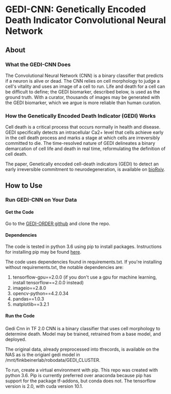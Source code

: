 # GEDI-CNN: Genetically Encoded Death Indicator Convolutional Neural Network

## About

### What the GEDI-CNN Does

The Convolutional Neural Network (CNN) is a binary classifier that predicts if a neuron is alive or dead. The CNN relies on cell morphology to judge a cell's vitality and uses an image of a cell to run. Life and death for a cell can be difficult to define; the GEDI biomarker, described below, is used as the ground truth. With a curator, thousands of images may be generated with the GEDI biomarker, which we argue is more reliable than human curation. 

### How the Genetically Encoded Death Indicator (GEDI) Works

Cell death is a critical process that occurs normally in health and disease. GEDI specifically detects an intracellular Ca2+ level that cells achieve early in the cell death process and marks a stage at which cells are irreversibly committed to die. The time-resolved nature of GEDI delineates a binary demarcation of cell life and death in real time, reformulating the definition of cell death. 

The paper, Genetically encoded cell-death indicators (GEDI) to detect an early irreversible commitment to neurodegeneration, is available on [bioRxiv](https://www.biorxiv.org/content/10.1101/726588v1).

## How to Use

### Run GEDI-CNN on Your Data

#### Get the Code
Go to the [GEDI-ORDER github](https://github.com/finkbeiner-lab/GEDI-ORDER) and clone the repo. 

#### Dependencies
The code is tested in python 3.6 using pip to install packages. Instructions for installing pip may be found [here](https://pip.pypa.io/en/stable/installing/).

The code uses dependencies found in requirements.txt. If you're installing without requirements.txt, the notable dependencies are:
1. tensorflow-gpu==2.0.0 (if you don't use a gpu for machine learning, install tensorflow==2.0.0 instead)
2. imageio==2.8.0
3. opencv-python==4.2.0.34
4. pandas==1.0.3
5. matplotlib==3.2.1

#### Run the Code



### 

Gedi Cnn in TF 2.0
CNN is a binary classifier that uses cell morphology to determine death. 
Model may be trained, retrained from a base model, and deployed. 

The original data, already preprocessed into tfrecords, is available on the NAS as is the origianl gedi model in 
/mnt/finkbeinerlab/robodata/GEDI_CLUSTER.

To run, create a virtual environment with pip. This repo was created with python 3.6. Pip is currently preferred 
over anaconda because pip has support for the package tf-addons, but conda does not. The tensorflow version is 2.0, with cuda version 10.1. 
